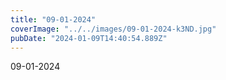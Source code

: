 ```yaml
---
title: "09-01-2024"
coverImage: "../../images/09-01-2024-k3ND.jpg"
pubDate: "2024-01-09T14:40:54.889Z"
---
```


09-01-2024
